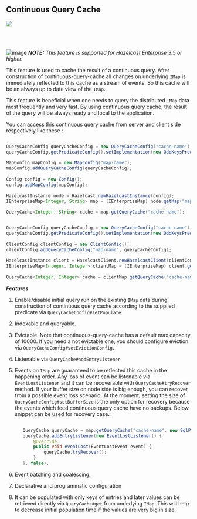 ## Continuous Query Cache

![](images/enterprise-onlycopy.jpg)

<br></br>

![image](images/NoteSmall.jpg) ***NOTE:*** *This feature is supported for Hazelcast Enterprise 3.5 or higher.*

This feature is used to cache the result of a continuous query. After construction of continuous-query-cache all changes on underlying `IMap` is immediately reflected to this cache as a stream of events.
So this cache will be an always up to date view of the `IMap`. 
  
This feature is beneficial when one needs to query the distributed `IMap` data most frequently and very fast. By using continuous query cache, the result of the query will be always ready and local to the application.
     
You can access this continuous query cache from server and client side respectively like these :
     
```java

QueryCacheConfig queryCacheConfig = new QueryCacheConfig("cache-name");
queryCacheConfig.getPredicateConfig().setImplementation(new OddKeysPredicate());
       
MapConfig mapConfig = new MapConfig("map-name");
mapConfig.addQueryCacheConfig(queryCacheConfig);
       
Config config = new Config();
config.addMapConfig(mapConfig);
      
HazelcastInstance node = Hazelcast.newHazelcastInstance(config);
IEnterpriseMap<Integer, String> map = (IEnterpriseMap) node.getMap("map-name");
       
QueryCache<Integer, String> cache = map.getQueryCache("cache-name");

```     
     
```java

QueryCacheConfig queryCacheConfig = new QueryCacheConfig("cache-name");
queryCacheConfig.getPredicateConfig().setImplementation(new OddKeysPredicate());
       
ClientConfig clientConfig = new ClientConfig();
clientConfig.addQueryCacheConfig("map-name", queryCacheConfig);
      
HazelcastInstance client = HazelcastClient.newHazelcastClient(clientConfig);
IEnterpriseMap<Integer, Integer> clientMap = (IEnterpriseMap) client.getMap("map-name");
       
QueryCache<Integer, Integer> cache = clientMap.getQueryCache("cache-name");

```

***Features***

1. Enable/disable initial query run on the existing `IMap` data during construction of continuous query cache according to the supplied predicate via `QueryCacheConfig#setPopulate` 
2. Indexable and queryable.
3. Evictable. Note that continuous-query-cache has a default max capacity of 10000. If you need a not evictable one, you should configure eviction via `QueryCacheConfig#setEvictionConfig`.
4. Listenable via `QueryCache#addEntryListener`
5. Events on `IMap` are guaranteed to be reflected this cache in the happening order. Any loss of event can be listenable via `EventLostListener` and it can 
   be recoverable with `QueryCache#tryRecover` method. If your buffer size on node side is big enough, you can recover from a possible event loss scenario. 
   At the moment, setting the size of `QueryCacheConfig#setBufferSize` is the only option for recovery because the events which feed continuous query cache have no backups.
   Below snippet can be used for recovery case. 

    ```java
       
       QueryCache queryCache = map.getQueryCache("cache-name", new SqlPredicate("this > 20"), true);
       queryCache.addEntryListener(new EventLostListener() {
           @Override
           public void eventLost(EventLostEvent event) {
               queryCache.tryRecover();
           }
       }, false);
    ```
   
6. Event batching and coalescing.
7. Declarative and programmatic configuration
8. It can be populated with only keys of entries and later values can be retrieved directly via `QueryCache#get` from underlying `IMap`. This will help
   to decrease initial population time if the values are very big in size. 
<br></br>




